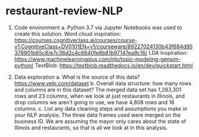 # restaurant-review-NLP
1.	Code environment
a.	Python 3.7 via Jupyter Notebooks was used to create this solution.
Word cloud inspiration: https://courses.cognitiveclass.ai/courses/course-v1:CognitiveClass+DV0101EN+v1/courseware/89227024130b43f684d95376901b65c8/e7c36d2c4c6840fe8b81b97147ea9c16/
LDA Inspiration: https://www.machinelearningplus.com/nlp/topic-modeling-gensim-python/
TextBlob: https://textblob.readthedocs.io/en/dev/quickstart.html

2.	Data exploration
a.	What is the source of this data?
https://www.yelp.com/dataset
b.	Overall data structure: how many rows and columns are in this dataset?
The merged data set has 1,283,301 rows and 23 columns, when we look at just restaurants in Illinois, and drop columns we aren’t going to use, we have 4,808 rows and 18 columns.
c.	List any data cleaning steps and assumptions you make in your NLP analysis:
The three data frames used were merged on the business ID. We are assuming the mayor only cares about the state of Illinois and restaurants, so that is all we look at in this analysis. 
